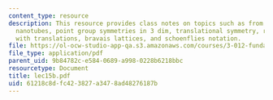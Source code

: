 ```yaml
---
content_type: resource
description: This resource provides class notes on topics such as from graphite to
  nanotubes, point group symmetries in 3 dim, translational symmetry, rotations compatible
  with translations, bravais lattices, and schoenflies notation.
file: https://ol-ocw-studio-app-qa.s3.amazonaws.com/courses/3-012-fundamentals-of-materials-science-fall-2005/61218c8dfc423827a3478ad48276187b_lec15b.pdf
file_type: application/pdf
parent_uid: 9b84782c-e584-0689-a998-0228b6218bbc
resourcetype: Document
title: lec15b.pdf
uid: 61218c8d-fc42-3827-a347-8ad48276187b
---
```


